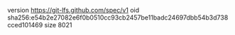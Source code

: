 version https://git-lfs.github.com/spec/v1
oid sha256:e54b2e27082e6f0b0510cc93cb2457be11badc24697dbb54b3d738cced101469
size 8021
